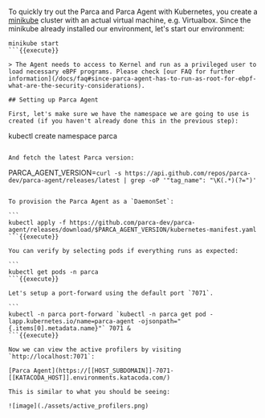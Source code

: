 To quickly try out the Parca and Parca Agent with Kubernetes, you create a [minikube](https://minikube.sigs.k8s.io/docs/) cluster with an actual virtual machine, e.g. Virtualbox. Since the minikube already installed our environment, let's start our environment:

```
minikube start
```{{execute}}

> The Agent needs to access to Kernel and run as a privileged user to load necessary eBPF programs. Please check [our FAQ for further information](/docs/faq#since-parca-agent-has-to-run-as-root-for-ebpf-what-are-the-security-considerations).

## Setting up Parca Agent

First, let's make sure we have the namespace we are going to use is created (if you haven't already done this in the previous step):

```
kubectl create namespace parca
```{{execute}}

And fetch the latest Parca version:

```
PARCA_AGENT_VERSION=`curl -s https://api.github.com/repos/parca-dev/parca-agent/releases/latest | grep -oP '"tag_name": "\K(.*)(?=")'`
``````{{execute}}

To provision the Parca Agent as a `DaemonSet`:

```
kubectl apply -f https://github.com/parca-dev/parca-agent/releases/download/$PARCA_AGENT_VERSION/kubernetes-manifest.yaml
```{{execute}}

You can verify by selecting pods if everything runs as expected:

```
kubectl get pods -n parca
```{{execute}}

Let's setup a port-forward using the default port `7071`.

```
kubectl -n parca port-forward `kubectl -n parca get pod -lapp.kubernetes.io/name=parca-agent -ojsonpath="{.items[0].metadata.name}"` 7071 &
```{{execute}}

Now we can view the active profilers by visiting `http://localhost:7071`:

[Parca Agent](https://[[HOST_SUBDOMAIN]]-7071-[[KATACODA_HOST]].environments.katacoda.com/)

This is similar to what you should be seeing:

![image](./assets/active_profilers.png)
